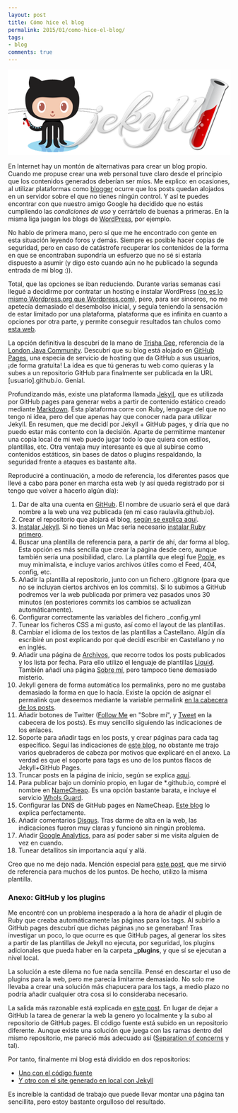 ```yaml
---
layout: post
title: Cómo hice el blog
permalink: 2015/01/como-hice-el-blog/
tags:
- blog
comments: true
---
```


![Jekyll y GitHub](/public/pictures/jekyll-github.png)

En Internet hay un montón de alternativas para crear un blog propio. Cuando me propuse crear una web personal tuve claro desde el principio que los contenidos generados deberían ser míos. Me explico: en ocasiones, al utilizar plataformas como [blogger](http://www.blogger.com) ocurre que los posts quedan alojados en un servidor sobre el que no tienes ningún control. Y así te puedes encontrar con que nuestro amigo Google ha decidido que no estás cumpliendo las *condiciones de uso* y cerrártelo de buenas a primeras. En la misma liga juegan los blogs de [WordPress](https://es.wordpress.com/), por ejemplo.

<!--break-->

No hablo de primera mano, pero sí que me he encontrado con gente en esta situación leyendo foros y demás. Siempre es posible hacer copias de seguridad, pero en caso de catástrofe recuperar los contenidos de la forma en que se encontraban supondría un esfuerzo que no sé si estaría dispuesto a asumir (y digo esto cuando aún no he publicado la segunda entrada de mi blog :)).

Total, que las opciones se iban reduciendo. Durante varias semanas casi llegué a decidirme por contratar un hosting e instalar WordPress ([no es lo mismo Wordpress.org que Wordpress.com](http://www.creartiendavirtual.com.es/diferencias-entre-wordpress-org-y-wordpress-com-y-tu-padre-y-tu-madre-cual-te-conviene-elegir/)), pero, para ser sinceros, no me apetecía demasiado el desembolso inicial, y seguía teniendo la sensación de estar limitado por una plataforma, plataforma que es infinita en cuanto a opciones por otra parte, y permite conseguir resultados tan chulos como [esta web](http://carlosalcaniz.com/).

La opción definitiva la descubrí de la mano de [Trisha Gee](http://trishagee.github.io/), referencia de la [London Java Community](https://twitter.com/ljcjug). Descubrí que su blog está alojado en [GitHub Pages](https://pages.github.com/), una especia de servicio de hosting que da GitHub a sus usuarios, ¡de forma gratuita! La idea es que tú generas tu web como quieras y la subes a un repositorio GitHub para finalmente ser publicada en la URL [usuario].github.io. Genial.

Profundizando más, existe una plataforma llamada [Jekyll](http://jekyllrb.com/), que es utilizada por GitHub pages para generar webs a partir de contenido estático creado mediante [Markdown](http://es.wikipedia.org/wiki/Markdown). Esta plataforma corre con Ruby, lenguage del que no tengo ni idea, pero del que apenas hay que conocer nada para utilizar Jekyll. En resumen, que me decidí por Jekyll + GitHub pages, y diría que no puedo estar más contento con la decisión. Aparte de permitirme mantener una copia local de mi web puedo jugar todo lo que quiera con estilos, plantillas, etc. Otra ventaja muy interesante es que al subirse como contenidos estáticos, sin bases de datos o plugins respaldando, la seguridad frente a ataques es bastante alta.

Reproduciré a continuación, a modo de referencia, los diferentes pasos que llevé a cabo para poner en marcha esta web (y así queda registrado por si tengo que volver a hacerlo algún día):

1. Dar de alta una cuenta en [GitHub](https://github.com/). El nombre de usuario será el que dará nombre a la web una vez publicada (en mi caso raulavila.github.io).
2. Crear el repositorio que alojará el blog, [según se explica aquí](https://pages.github.com/).
3. [Instalar Jekyll](http://www.webhostwhat.com/guide-how-to-host-jekyll-blog-on-github-using-a-mac/). Si no tienes un Mac sería necesario [instalar Ruby primero](http://jekyllrb.com/docs/installation/).
4. Buscar una plantilla de referencia para, a partir de ahí, dar forma al blog. Esta opción es más sencilla que crear la página desde cero, aunque también sería una posibilidad, claro. La plantilla que elegí fue [Poole](http://getpoole.com/), es muy minimalista, e incluye varios archivos útiles como el Feed, 404, config, etc.
5. Añadir la plantilla al repositorio, junto con un fichero .gitignore (para que no se incluyan ciertos archivos en los commits). Si lo subimos a GitHub podremos ver la web publicada por primera vez pasados unos 30 minutos (en posteriores commits los cambios se actualizan automáticamente).
6. Configurar correctamente las variables del fichero _config.yml
7. Tunear los ficheros CSS a mi gusto, así como el layout de las plantillas.
8. Cambiar el idioma de los textos de las plantillas a Castellano. Algún día escribiré un post explicando por qué decidí escribir en Castellano y no en inglés.
9. Añadir una página de [Archivos](/archivos), que recorre todos los posts publicados y los lista por fecha. Para ello utilizo el lenguaje de plantillas [Liquid](http://jekyllrb.com/docs/templates/). También añadí una página [Sobre mí](/sobre-mi), pero tampoco tiene demasiado misterio.
10. Jekyll genera de forma automática los permalinks, pero no me gustaba demasiado la forma en que lo hacía. Existe la opción de asignar el permalink que deseemos mediante la variable permalink [en la cabecera de los posts](http://jekyllrb.com/docs/frontmatter/).
11. Añadir botones de Twitter ([Follow Me](https://dev.twitter.com/web/follow-button) en "Sobre mí", y [Tweet](https://dev.twitter.com/web/tweet-button) en la cabecera de los posts). Es muy sencillo siguiendo las indicaciones de los enlaces.
12. Soporte para añadir tags en los posts, y crear páginas para cada tag específico. Seguí las indicaciones de [este blog](http://charliepark.org/tags-in-jekyll/), no obstante me trajo varios quebraderos de cabeza por motivos que explicaré en el anexo. La verdad es que el soporte para tags es uno de los puntos flacos de Jekyll+GitHub Pages.
13. Truncar posts en la página de inicio, según se explica [aquí](http://mikeygee.com/blog/truncate.html).
14. Para publicar bajo un dominio propio, en lugar de *.github.io, compré el nombre en [NameCheap](https://www.namecheap.com/). Es una opción bastante barata, e incluye el servicio [WhoIs Guard](https://www.namecheap.com/domains/whois.aspx).
15. Configurar las DNS de GitHub pages en NameCheap. [Este blog](http://davidensinger.com/2013/03/setting-the-dns-for-github-pages-on-namecheap/) lo explica perfectamente.
16. Añadir comentarios [Disqus](https://disqus.com/). Tras darme de alta en la web, las indicaciones fueron muy claras y funcionó sin ningún problema.
17. Añadir [Google Analytics](http://www.google.com/analytics/), para así poder saber si me visita alguien de vez en cuando.
16. Tunear detallitos sin importancia aquí y allá.

Creo que no me dejo nada. Mención especial para [este post](http://joshualande.com/jekyll-github-pages-poole/), que me sirvió de referencia para muchos de los puntos. De hecho, utilizo la misma plantilla.

### Anexo: GitHub y los plugins

Me encontré con un problema inesperado a la hora de añadir el plugin de Ruby que creaba automáticamente las páginas para los tags. Al subirlo a GitHub pages descubrí que dichas páginas ¡no se generaban! Tras investigar un poco, lo que ocurre es que GitHub pages, al generar los sites a partir de las plantillas de Jekyll no ejecuta, por seguridad, los plugins adicionales que pueda haber en la carpeta **_plugins**, y que sí se ejecutan a nivel local.

La solución a este dilema no fue nada sencilla. Pensé en descartar el uso de plugins para la web, pero me parecía limitarme demasiado. No solo me llevaba a crear una solución más chapucera para los tags, a medio plazo no podría añadir cualquier otra cosa si lo consideraba necesario.

La salida más razonable está explicada en [este post](http://www.sitepoint.com/jekyll-plugins-github/). En lugar de dejar a GitHub la tarea de generar la web la genero yo localmente y la subo al repositorio de GitHub pages. El código fuente está subido en un repositorio diferente. Aunque existe una solución que juega con las ramas dentro del mismo repositorio, me pareció más adecuado así ([Separation of concerns](http://en.wikipedia.org/wiki/Separation_of_concerns) y tal).

Por tanto, finalmente mi blog está dividido en dos repositorios:

* [Uno con el código fuente](https://github.com/raulavila/blog-source-code)
* [Y otro con el site generado en local con Jekyll](https://github.com/raulavila/raulavila.github.io)

Es increíble la cantidad de trabajo que puede llevar montar una página tan sencillita, pero estoy bastante orgulloso del resultado.
